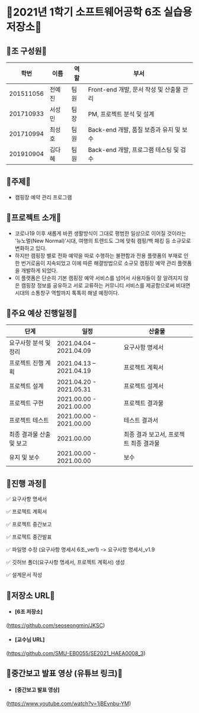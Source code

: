 # 🚨2021년 1학기 소프트웨어공학 6조 실습용 저장소🚨

## 🔶조 구성원🔶

학번 | 이름 | 역할 | 부서
-- | -- | -- | --
201511056 | 전예진 | 팀원 | Front-end 개발, 문서 작성 및 산출물 관리
201710933 | 서성민 | 팀장 | PM, 프로젝트 분석 및 설계
201710994 | 최성호 | 팀원 | Back-end 개발, 품질 보증과 유지 및 보수
201910904 | 김다혜 | 팀원 | Back-end 개발, 프로그램 테스팅 및 검수

## 🔶주제🔶

- 캠핑장 예약 관리 프로그램

## 🔶프로젝트 소개🔶
- 코로나19 이후 새롭게 바뀐 생활방식이 그대로 평범한 일상으로 이어질 것이라는 ‘뉴노멀(New Normal)’시대, 여행의 트렌드도 그에 맞춰 캠핑/백 패킹 등 소규모로 변화하고 있다. 
- 하지만 캠핑장 별로 전화 예약을 따로 수행하는 불편함과 전용 플랫폼의 부재로 인한 번거로움이 지속되었고 이에 따른 해결방법으로 소규모 캠핑장 예약 관리 플랫폼을 개발하게 되었다. 
- 이 플랫폼은 단순히 기본 캠핑장 예약 서비스를 넘어서 사용자들이 잘 알려지지 않은 캠핑장 정보를 공유하고 서로 교류하는 커뮤니티 서비스를 제공함으로써 비대면 시대의 소통창구 역할까지 톡톡히 해낼 예정이다. 

## 🔶주요 예상 진행일정🔶
단계 | 일정 | 산출물
-- | -- | --
요구사항 분석 및 정리 | 2021.04.04 – 2021.04.09 | 요구사항 명세서
프로젝트 진행 계획 | 2021.04.13 – 2021.04.19 | 프로젝트 계획서
프로젝트 설계 | 2021.04.20 - 2021.05.31 | 프로젝트 설계서
프로젝트 구현 | 2021.00.00 - 2021.00.00 | 프로젝트 결과물
프로젝트 테스트 | 2021.00.00 - 2021.00.00 | 테스트 결과서
최종 결과물 산출 및 보고 | 2021.00.00 | 최종 결과 보고서, 프로젝트 최종 결과물
유지 및 보수 | 2021.00.00 - 2021.00.00 | 보수

## 🔶진행 과정🔶

✅ 요구사항 명세서 

✅ 프로젝트 계획서

✅ 프로젝트 중간보고

✅ 프로젝트 중간발표

✅ 파일명 수정 (요구사항 명세서 6조_ver1) -> 요구사항 명세서_v1.9

✅ 깃허브 폴더(요구사항 명세서, 프로젝트 계획서) 생성

✅ 설계문서 작성

## 🔶저장소 URL🔶
* #### [6조 저장소]
(https://github.com/seoseongmin/JKSC)
* #### [교수님 URL]
(https://github.com/SMU-EB0055/SE2021_HAEA0008_3)

## 🔶중간보고 발표 영상 (유튜브 링크)🔶
* #### [중간보고 발표 영상]
(https://www.youtube.com/watch?v=1jBEvnbu-YM)


